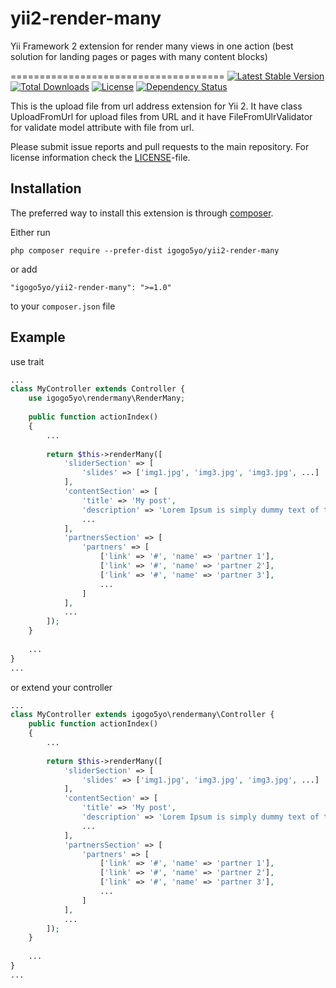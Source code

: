 # yii2-render-many
Yii Framework 2 extension for render many views in one action (best solution for landing pages or pages with many content blocks)

=====================================
[![Latest Stable Version](https://poser.pugx.org/igogo5yo/yii2-render-many/v/stable)](https://packagist.org/packages/igogo5yo/yii2-render-many) [![Total Downloads](https://poser.pugx.org/igogo5yo/yii2-render-many/downloads)](https://packagist.org/packages/igogo5yo/yii2-render-many) [![License](https://poser.pugx.org/igogo5yo/yii2-render-many/license)](https://packagist.org/packages/igogo5yo/yii2-render-many) [![Dependency Status](https://www.versioneye.com/user/projects/56655361f376cc003d000a91/badge.svg?style=flat)](https://www.versioneye.com/user/projects/56655361f376cc003d000a91)

This is the upload file from url address extension for Yii 2. It have class UploadFromUrl for upload files from URL and it have FileFromUlrValidator for validate model attribute with file from url.

Please submit issue reports and pull requests to the main repository.
For license information check the [LICENSE](LICENSE.md)-file.

Installation
------------

The preferred way to install this extension is through [composer](http://getcomposer.org/download/).

Either run

```
php composer require --prefer-dist igogo5yo/yii2-render-many
```

or add

```
"igogo5yo/yii2-render-many": ">=1.0"
```

to your `composer.json` file


Example
----

use trait
```php
...
class MyController extends Controller {
    use igogo5yo\rendermany\RenderMany;
    
    public function actionIndex()
    {
        ...
        
        return $this->renderMany([
            'sliderSection' => [
                'slides' => ['img1.jpg', 'img3.jpg', 'img3.jpg', ...]
            ],
            'contentSection' => [
                'title' => 'My post',
                'description' => 'Lorem Ipsum is simply dummy text of the printing and typesetting industry...',
                ...
            ],
            'partnersSection' => [
                'partners' => [
                    ['link' => '#', 'name' => 'partner 1'],
                    ['link' => '#', 'name' => 'partner 2'],
                    ['link' => '#', 'name' => 'partner 3'],
                    ...
                ]
            ],
            ...
        ]);
    }
    
    ...
}
...
```

or extend your controller
```php
...
class MyController extends igogo5yo\rendermany\Controller {
    public function actionIndex()
    {
        ...
        
        return $this->renderMany([
            'sliderSection' => [
                'slides' => ['img1.jpg', 'img3.jpg', 'img3.jpg', ...]
            ],
            'contentSection' => [
                'title' => 'My post',
                'description' => 'Lorem Ipsum is simply dummy text of the printing and typesetting industry...',
                ...
            ],
            'partnersSection' => [
                'partners' => [
                    ['link' => '#', 'name' => 'partner 1'],
                    ['link' => '#', 'name' => 'partner 2'],
                    ['link' => '#', 'name' => 'partner 3'],
                    ...
                ]
            ],
            ...
        ]);
    }
    
    ...
}
...
```
